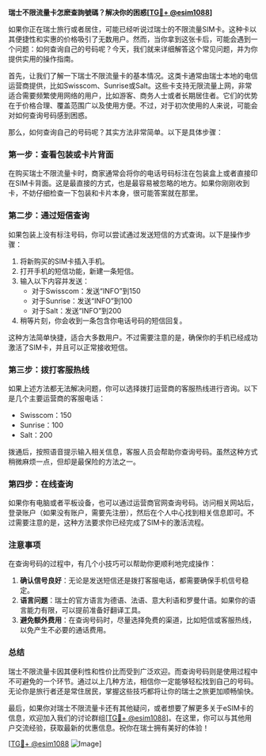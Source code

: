 **瑞士不限流量卡怎麽查詢號碼？解决你的困惑[[TG💪+ @esim1088](https://t.me/s/esim1088)]**

如果你正在瑞士旅行或者居住，可能已经听说过瑞士的不限流量SIM卡。这种卡以其便捷性和实惠的价格吸引了无数用户。然而，当你拿到这张卡后，可能会遇到一个问题：如何查询自己的号码呢？今天，我们就来详细解答这个常见问题，并为你提供实用的操作指南。

首先，让我们了解一下瑞士不限流量卡的基本情况。这类卡通常由瑞士本地的电信运营商提供，比如Swisscom、Sunrise或Salt。这些卡支持无限流量上网，非常适合需要频繁使用网络的用户，比如游客、商务人士或者长期居住者。它们的优势在于价格合理、覆盖范围广以及使用方便。不过，对于初次使用的人来说，可能会对如何查询号码感到困惑。

那么，如何查询自己的号码呢？其实方法非常简单。以下是具体步骤：

### **第一步：查看包装或卡片背面**
在购买瑞士不限流量卡时，商家通常会将你的电话号码标注在包装盒上或者直接印在SIM卡背面。这是最直接的方式，也是最容易被忽略的地方。如果你刚刚收到卡，不妨仔细检查一下包装和卡片本身，很可能答案就在那里。

### **第二步：通过短信查询**
如果包装上没有标注号码，你可以尝试通过发送短信的方式查询。以下是操作步骤：
1. 将新购买的SIM卡插入手机。
2. 打开手机的短信功能，新建一条短信。
3. 输入以下内容并发送：
   - 对于Swisscom：发送“INFO”到150
   - 对于Sunrise：发送“INFO”到100
   - 对于Salt：发送“INFO”到200
4. 稍等片刻，你会收到一条包含你电话号码的短信回复。

这种方法简单快捷，适合大多数用户。不过需要注意的是，确保你的手机已经成功激活了SIM卡，并且可以正常接收短信。

### **第三步：拨打客服热线**
如果上述方法都无法解决问题，你可以选择拨打运营商的客服热线进行咨询。以下是几个主要运营商的客服电话：
- Swisscom：150
- Sunrise：100
- Salt：200

拨通后，按照语音提示输入相关信息，客服人员会帮助你查询号码。虽然这种方式稍微麻烦一点，但却是最保险的方法之一。

### **第四步：在线查询**
如果你有电脑或者平板设备，也可以通过运营商官网查询号码。访问相关网站后，登录账户（如果没有账户，需要先注册），然后在个人中心找到相关信息即可。不过需要注意的是，这种方法要求你已经完成了SIM卡的激活流程。

### **注意事项**
在查询号码的过程中，有几个小技巧可以帮助你更顺利地完成操作：
1. **确认信号良好**：无论是发送短信还是拨打客服电话，都需要确保手机信号稳定。
2. **语言问题**：瑞士的官方语言为德语、法语、意大利语和罗曼什语。如果你的语言能力有限，可以提前准备好翻译工具。
3. **避免额外费用**：在查询号码时，尽量选择免费的渠道，比如短信或客服热线，以免产生不必要的通话费用。

### **总结**
瑞士不限流量卡因其便利性和性价比而受到广泛欢迎。而查询号码则是使用过程中不可避免的一个环节。通过以上几种方法，相信你一定能够轻松找到自己的号码。无论你是旅行者还是常住居民，掌握这些技巧都将让你的瑞士之旅更加顺畅愉快。

最后，如果你对瑞士不限流量卡还有其他疑问，或者想要了解更多关于eSIM卡的信息，欢迎加入我们的讨论群组[[TG💪+ @esim1088](https://t.me/s/esim1088)]。在这里，你可以与其他用户交流经验，获取最新的优惠信息。祝你在瑞士拥有美好的体验！

[[TG💪+ @esim1088](https://t.me/s/esim1088) ![Image](https://i.postimg.cc/4NQfJmqS/Snipaste-2025-05-13-00-14-12.png)]